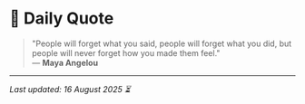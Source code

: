 # 📜 Daily Quote

> "People will forget what you said, people will forget what you did, but people will never forget how you made them feel."  
> — **Maya Angelou**

---

_Last updated: 16 August 2025 ⏳_
